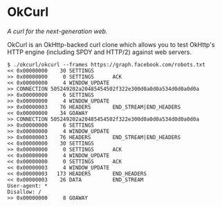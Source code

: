 OkCurl
======

_A curl for the next-generation web._

OkCurl is an OkHttp-backed curl clone which allows you to test OkHttp's HTTP engine (including
SPDY and HTTP/2) against web servers.

    $ ./okcurl/okcurl --frames https://graph.facebook.com/robots.txt
    << 0x00000000    30 SETTINGS      
    >> 0x00000000     0 SETTINGS      ACK
    << 0x00000000     4 WINDOW_UPDATE 
    >> CONNECTION 505249202a20485454502f322e300d0a0d0a534d0d0a0d0a
    >> 0x00000000     6 SETTINGS      
    >> 0x00000000     4 WINDOW_UPDATE 
    >> 0x00000003    76 HEADERS       END_STREAM|END_HEADERS
    << 0x00000000    34 GOAWAY        
    >> CONNECTION 505249202a20485454502f322e300d0a0d0a534d0d0a0d0a
    >> 0x00000000     6 SETTINGS      
    >> 0x00000000     4 WINDOW_UPDATE 
    >> 0x00000003    76 HEADERS       END_STREAM|END_HEADERS
    << 0x00000000    30 SETTINGS      
    >> 0x00000000     0 SETTINGS      ACK
    << 0x00000000     4 WINDOW_UPDATE 
    << 0x00000000     0 SETTINGS      ACK
    << 0x00000003     4 WINDOW_UPDATE 
    << 0x00000003   173 HEADERS       END_HEADERS
    << 0x00000003    26 DATA          END_STREAM
    User-agent: *
    Disallow: /
    >> 0x00000000     8 GOAWAY        
    
